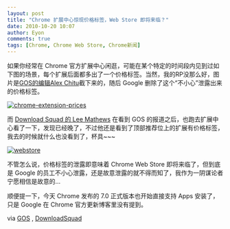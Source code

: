 ```yaml
---
layout: post
title: "Chrome 扩展中心惊现价格标签，Web Store 即将来临？"
date: 2010-10-20 10:07
author: Eyon
comments: true
tags: [Chrome, Chrome Web Store, Chrome新闻]
---
```

如果你经常在 Chrome 官方扩展中心闲逛，可能在某个特定的时间段内见到过如下图的场景，每个扩展后面都多出了一个价格标签。当然，我的RP没那么好，图片是[GOS的编辑Alex Chitu](http://googlesystem.blogspot.com/2010/10/chrome-web-store-to-be-launched-soon.html)截下来的，随后 Google 删除了这个“不小心”泄露出来的价格标签。

<a href="http://img.chromi.org/2010/10/chrome-extension-prices.png">![](http://img.chromi.org/2010/10/chrome-extension-prices.png "chrome-extension-prices")</a>

而 [Download Squad 的 Lee Mathews](http://www.downloadsquad.com/2010/10/19/chrome-web-store-launch-may-be-imminent/) 在看到 GOS 的报道之后，也跑去扩展中心看了一下，发现已经晚了，不过他还是看到了顶部推荐位上的扩展有价格标签，我去的时候就什么也没看到了，杯具~~~

<a href="http://img.chromi.org/2010/10/webstore.jpg">![](http://img.chromi.org/2010/10/webstore-550x238.jpg "webstore")</a>

不管怎么说，价格标签的泄露即意味着 Chrome Web Store 即将来临了，但到底是 Google 的员工不小心泄露，还是故意泄露的就不得而知了，我作为一阴谋论者宁愿相信是故意的...

顺便提一下，今天 Chrome 发布的 7.0 正式版本也开始直接支持 Apps 安装了，只是 Google 在 Chrome 官方更新博客里没有提到。

via [GOS](http://googlesystem.blogspot.com/2010/10/chrome-web-store-to-be-launched-soon.html) , [DownloadSquad](http://www.downloadsquad.com/2010/10/19/chrome-web-store-launch-may-be-imminent/)
